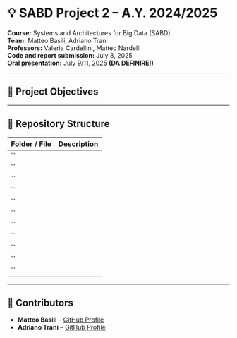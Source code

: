 # 💡 SABD Project 2 – A.Y. 2024/2025

**Course:** Systems and Architectures for Big Data (SABD)  
**Team:** Matteo Basili, Adriano Trani  
**Professors:** Valeria Cardellini, Matteo Nardelli  
**Code and report submission:** July 8, 2025  
**Oral presentation:** July 9/11, 2025 **(DA DEFINIRE!)**

---

## 📌 Project Objectives

---

## 📁 Repository Structure

| Folder / File                    | Description                                                                 |
|---------------------------------|-----------------------------------------------------------------------------|
| ``                       |                                 |
| ``                      |                                      |
| ``             |                                               |
| ``                 |                                            |
| ``              |                                        |
| ``                         |                                       |
| ``                         |                      |
| ``     |                        |
| ``                      |  |
| ``                |                          |
| ``           |                   |

---

## 🤝 Contributors

- **Matteo Basili** – [GitHub Profile](https://github.com/MatteoBasili)
- **Adriano Trani** – [GitHub Profile](https://github.com/AdrianoTrani)
